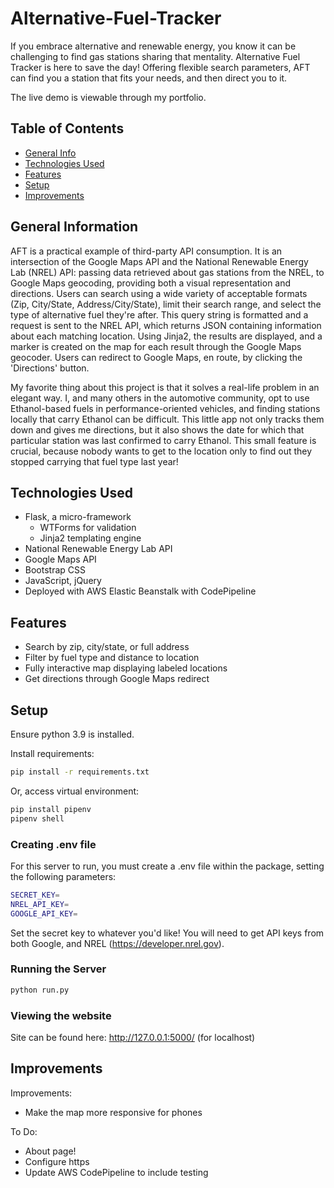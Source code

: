 # Alternative-Fuel-Tracker
If you embrace alternative and renewable energy, you know it can be challenging to find gas stations sharing that mentality. Alternative Fuel Tracker is here to save the day! Offering flexible search parameters, AFT can find you a station that fits your needs, and then direct you to it.

The live demo is viewable through my portfolio.


## Table of Contents
* [General Info](#general-information)
* [Technologies Used](#technologies-used)
* [Features](#features)
* [Setup](#setup)
* [Improvements](#improvements)


## General Information
AFT is a practical example of third-party API consumption. It is an intersection of the Google Maps API and the National Renewable Energy Lab (NREL) API: passing data retrieved about gas stations from the NREL, to Google Maps geocoding, providing both a visual representation and directions. Users can search using a wide variety of acceptable formats (Zip, City/State, Address/City/State), limit their search range, and select the type of alternative fuel they're after. This query string is formatted and a request is sent to the NREL API, which returns JSON containing information about each matching location. Using Jinja2, the results are displayed, and a marker is created on the map for each result through the Google Maps geocoder. Users can redirect to Google Maps, en route, by clicking the 'Directions' button.

My favorite thing about this project is that it solves a real-life problem in an elegant way. I, and many others in the automotive community, opt to use Ethanol-based fuels in performance-oriented vehicles, and finding stations locally that carry Ethanol can be difficult. This little app not only tracks them down and gives me directions, but it also shows the date for which that particular station was last confirmed to carry Ethanol. This small feature is crucial, because nobody wants to get to the location only to find out they stopped carrying that fuel type last year!


## Technologies Used
- Flask, a micro-framework
    - WTForms for validation
    - Jinja2 templating engine
- National Renewable Energy Lab API
- Google Maps API
- Bootstrap CSS
- JavaScript, jQuery
- Deployed with AWS Elastic Beanstalk with CodePipeline


## Features
- Search by zip, city/state, or full address
- Filter by fuel type and distance to location
- Fully interactive map displaying labeled locations
- Get directions through Google Maps redirect


## Setup
Ensure python 3.9 is installed.

Install requirements:
```bash
pip install -r requirements.txt
```

Or, access virtual environment:
```bash
pip install pipenv
pipenv shell
```

### Creating .env file
For this server to run, you must create a .env file within the package, setting the following parameters:
```bash
SECRET_KEY=
NREL_API_KEY=
GOOGLE_API_KEY=
```
Set the secret key to whatever you'd like! You will need to get API keys from both Google, and NREL (https://developer.nrel.gov).

### Running the Server
```bash
python run.py
```

### Viewing the website
Site can be found here: http://127.0.0.1:5000/
(for localhost)


## Improvements
Improvements:
- Make the map more responsive for phones

To Do:
- About page!
- Configure https
- Update AWS CodePipeline to include testing
